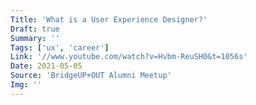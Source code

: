 ```yaml
---
Title: 'What is a User Experience Designer?'
Draft: true
Summary: ''
Tags: ['ux', 'career']
Link: '//www.youtube.com/watch?v=Hvbm-ReuSH0&t=1056s'
Date: 2021-05-05
Source: 'BridgeUP+OUT Alumni Meetup'
Img: ''
---
```

